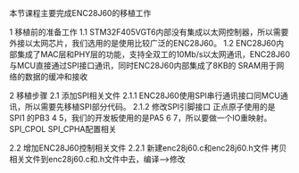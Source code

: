 本节课程主要完成ENC28J60的移植工作

1 移植前的准备工作
1.1 STM32F405VGT6内部没有集成以太网控制器，所以需要外接以太网芯片，我们选用的是使用比较广泛的ENC28J60。
1.2 ENC28J60内部集成了MAC层和PHY层的功能，支持全双工的10Mb/s以太网通讯，ENC28J60与MCU直接通过SPI接口通讯，同时ENC28J60内部集成了8KB的
   SRAM用于网络的数据的缓冲和接收


2 移植步骤
2.1 添加SPI相关文件
2.1.1 ENC28J60使用SPI串行通讯接口同MCU通讯，所以需要先移植SPI部分代码。
2.1.2 修改SPI引脚接口
	正点原子使用的是SPI1 的PB3 4 5，我们的开发板使用的是PA5 6 7，所以要做一个IO重映射。
	SPI_CPOL SPI_CPHA配置相关
	
2.2 增加ENC28J60控制相关文件
2.2.1 新建enc28j60.c和enc28j60.h文件
	拷贝相关文件到enc28j60.c和.h文件中去，编译-->修改




















